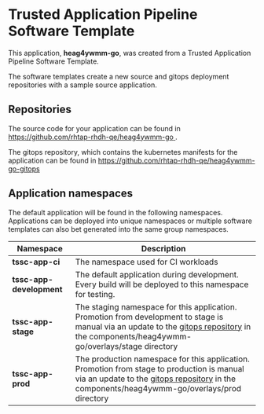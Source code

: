 # Trusted Application Pipeline Software Template

This application, **heag4ywmm-go**, was created from a Trusted Application Pipeline Software Template.

The software templates create a new source and gitops deployment repositories with a sample source application. 

## Repositories

The source code for your application can be found in [https://github.com/rhtap-rhdh-qe/heag4ywmm-go ](https://github.com/rhtap-rhdh-qe/heag4ywmm-go ).
 
The gitops repository, which contains the kubernetes manifests for the application can be found in 
[https://github.com/rhtap-rhdh-qe/heag4ywmm-go-gitops ](https://github.com/rhtap-rhdh-qe/heag4ywmm-go-gitops ) 

## Application namespaces 

The default application will be found in the following namespaces. Applications can be deployed into unique namespaces or multiple software templates can also bet generated into the same group namespaces.  

|  Namespace   |  Description   |  
| -------- | -------- |
| **tssc-app-ci** | The namespace used for CI workloads |
| **tssc-app-development** | The default application during development. Every build will be deployed to this namespace for testing. |
| **tssc-app-stage** | The staging namespace for this application. Promotion from development to stage is manual via an update to the [gitops repository](https://github.com/rhtap-rhdh-qe/heag4ywmm-go-gitops ) in the components/heag4ywmm-go/overlays/stage directory |
| **tssc-app-prod** | The production namespace for this application. Promotion from stage to production is manual via an update to the [gitops repository](https://github.com/rhtap-rhdh-qe/heag4ywmm-go-gitops ) in the components/heag4ywmm-go/overlays/prod directory |
